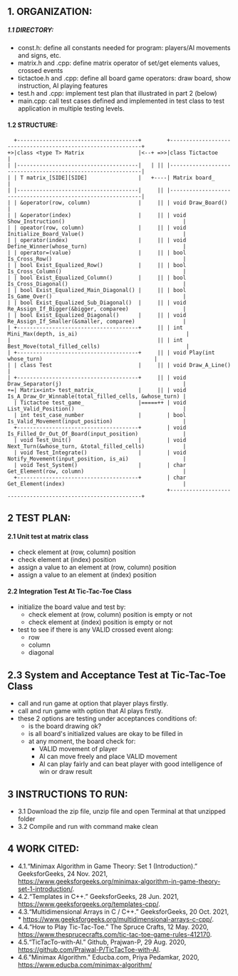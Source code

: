 ## 1. ORGANIZATION:
##### 1.1 DIRECTORY:
* const.h: define all constants needed for program: players/AI movements and signs, etc.
* matrix.h and .cpp: define matrix operator of set/get elements values, crossed events
* tictactoe.h and .cpp: define all board game operators: draw board, show instruction, AI playing features
* test.h and .cpp: implement test plan that illustrated in part 2 (below)
* main.cpp: call test cases defined and implemented in test class to test application in multiple testing levels.

#### 1.2 STRUCTURE:
```
  +--------------------------------------+        +-------------------------------------------------------------+
+>|class <type T> Matrix                 |<--+ =>>|class Tictactoe                                              |
| |--------------------------------------|   | || |-------------------------------------------------------------|
| | T matrix_[SIDE][SIDE]                |   +----| Matrix board_                                               |
| |--------------------------------------|     || |-------------------------------------------------------------|
| | &operator(row, column)               |     || | void Draw_Board()                                           |
| | &operator(index)                     |     || | void Show_Instruction()                                     |
| | opeator(row, column)                 |     || | void Initialize_Board_Value()                               |
| | operator(index)                      |     || | void Define_Winner(whose_turn)                              |
| | operator=(value)                     |     || | bool Is_Cross_Row()                                         |
| | bool Exist_Equalized_Row()           |     || | bool Is_Cross_Column()                                      |
| | bool Exist_Equalized_Column()        |     || | bool Is_Cross_Diagonal()                                    |
| | bool Exist_Equalized_Main_Diagonal() |     || | bool Is_Game_Over()                                         |
| | bool Exist_Equalized_Sub_Diagonal()  |     || | void Re_Assign_If_Bigger(&bigger, comparee)                 |
| | bool Exist_Equalized_Diagonal()      |     || | void Re_Assign_If_Smaller(&smaller, comparee)               |
| +--------------------------------------+     || | int Mini_Max(depth, is_ai)                                  |
|                                              || | int Best_Move(total_filled_cells)                           |
| +--------------------------------------+     || | void Play(int whose_turn)                                   |
| | class Test                           |     || | void Draw_A_Line()                                          |
| +--------------------------------------+     || | void Draw_Separator(j)                                      |
+=| Matrix<int> test_matrix_             |     || | void Is_A_Draw_Or_Winnable(total_filled_cells, &whose_turn) |
  | Tictactoe test_game_                 |=====++ | void List_Valid_Position()                                  |
  | int test_case_number                 |        | bool Is_Valid_Movement(input_position)                      |
  +--------------------------------------+        | void Is_Filled_Or_Out_Of_Board(input_position)              |
  | void Test_Unit()                     |        | void Next_Turn(&whose_turn, &total_filled_cells)            |
  | void Test_Integrate()                |        | void Notify_Movement(input_position, is_ai)                 |
  | void Test_System()                   |        | char Get_Element(row, column)                               |
  +--------------------------------------+        | char Get_Element(index)                                     |
                                                  +-------------------------------------------------------------+
```
## 2 TEST PLAN:
#### 2.1 Unit test at matrix class
  - check element at (row, column) position
  - check element at (index) position
  - assign a value to an element at (row, column) position
  - assign a value to an element at (index) position
    
#### 2.2 Integration Test At Tic-Tac-Toe Class
  - initialize the board value and test by:
    + check element at (row, column) position is empty or not
    + check element at (index) position is empty or not
  - test to see if there is any VALID crossed event along:
    + row
    + column
    + diagonal

## 2.3 System and Acceptance Test at Tic-Tac-Toe Class
  - call and run game at option that player plays firstly.
  - call and run game with option that AI plays firstly.
  - these 2 options are testing under acceptances conditions of:
    + is the board drawing ok?
    + is all board's initialized values are okay to be filled in
    + at any moment, the board check for:
      * VALID movement of player
      * AI can move freely and place VALID movement
      * AI can play fairly and can beat player with good intelligence of win or draw result

## 3 INSTRUCTIONS TO RUN:
  * 3.1 Download the zip file, unzip file and open Terminal at that unzipped folder
  * 3.2 Compile and run with command make clean

## 4 WORK CITED:
  *  4.1.“Minimax Algorithm in Game Theory: Set 1 (Introduction).” GeeksforGeeks, 24 Nov. 2021, https://www.geeksforgeeks.org/minimax-algorithm-in-game-theory-set-1-introduction/. 
  * 4.2.“Templates in C++.” GeeksforGeeks, 28 Jun. 2021, https://www.geeksforgeeks.org/templates-cpp/. 
  *  4.3.“Multidimensional Arrays in C / C++.” GeeksforGeeks, 20 Oct. 2021, *  https://www.geeksforgeeks.org/multidimensional-arrays-c-cpp/. 
  *  4.4.“How to Play Tic-Tac-Toe.” The Spruce Crafts, 12 May. 2020, https://www.thesprucecrafts.com/tic-tac-toe-game-rules-412170.
  *  4.5.“TicTacTo-with-AI.” Github, Prajwan-P, 29 Aug. 2020, https://github.com/Prajwal-P/TicTacToe-with-AI.
  * 4.6."Minimax Algorithm." Educba.com, Priya Pedamkar, 2020, https://www.educba.com/minimax-algorithm/
